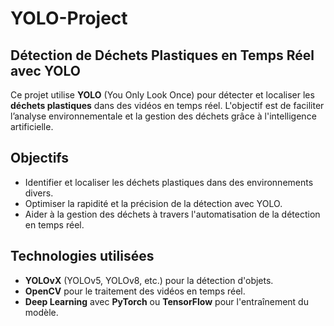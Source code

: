 # YOLO-Project

## Détection de Déchets Plastiques en Temps Réel avec YOLO

Ce projet utilise **YOLO** (You Only Look Once) pour détecter et localiser les **déchets plastiques** dans des vidéos en temps réel. L'objectif est de faciliter l’analyse environnementale et la gestion des déchets grâce à l'intelligence artificielle.

## Objectifs
- Identifier et localiser les déchets plastiques dans des environnements divers.
- Optimiser la rapidité et la précision de la détection avec YOLO.
- Aider à la gestion des déchets à travers l'automatisation de la détection en temps réel.

## Technologies utilisées
- **YOLOvX** (YOLOv5, YOLOv8, etc.) pour la détection d'objets.
- **OpenCV** pour le traitement des vidéos en temps réel.
- **Deep Learning** avec **PyTorch** ou **TensorFlow** pour l'entraînement du modèle.

